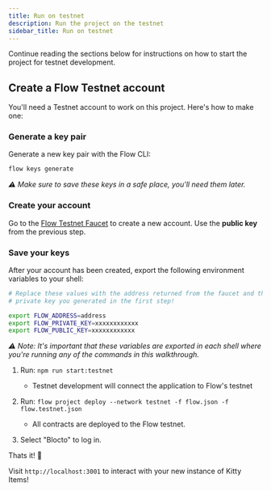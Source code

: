 ```yaml
---
title: Run on testnet
description: Run the project on the testnet
sidebar_title: Run on testnet
---
```


Continue reading the sections below for instructions on how to start the project for testnet development.

## Create a Flow Testnet account

You'll need a Testnet account to work on this project. Here's how to make one:

### Generate a key pair

Generate a new key pair with the Flow CLI:

```sh
flow keys generate
```

_⚠️ Make sure to save these keys in a safe place, you'll need them later._

### Create your account

Go to the [Flow Testnet Faucet](https://testnet-faucet.onflow.org/) to create a new account. Use the **public key** from the previous step.

### Save your keys

After your account has been created, export the following environment variables to your shell:

```sh
# Replace these values with the address returned from the faucet and the
# private key you generated in the first step!

export FLOW_ADDRESS=address
export FLOW_PRIVATE_KEY=xxxxxxxxxxxx
export FLOW_PUBLIC_KEY=xxxxxxxxxxxx
```

_⚠️ Note: It's important that these variables are exported in each shell where you're running any of the commands in this walkthrough._

1.  Run: `npm run start:testnet`

    - Testnet development will connect the application to Flow's testnet

2.  Run: `flow project deploy --network testnet -f flow.json -f flow.testnet.json`

    - All contracts are deployed to the Flow testnet.

3.  Select "Blocto" to log in.

Thats it! 🏁

Visit `http://localhost:3001` to interact with your new instance of Kitty Items!

